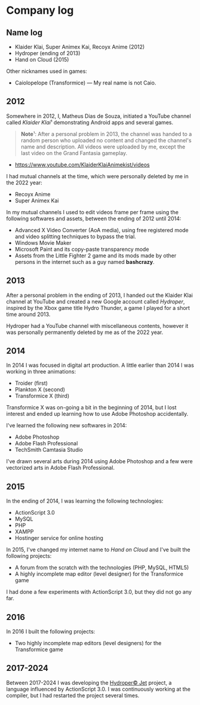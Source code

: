 # Company log

## Name log

* Klaider Klai, Super Animex Kai, Recoyx Anime (2012)
* Hydroper (ending of 2013)
* Hand on Cloud (2015)

Other nicknames used in games:

* Caiolopelope (Transformice) — My real name is not Caio.

## 2012

Somewhere in 2012, I, Matheus Dias de Souza, initiated a YouTube channel called *Klaider Klai*¹ demonstrating Android apps and several games.

> **Note**¹: After a personal problem in 2013, the channel was handed to a random person who uploaded no content and changed the channel's name and description.
> All videos were uploaded by me, except the last video on the Grand Fantasia gameplay.

* https://www.youtube.com/KlaiderKlaiAnimekist/videos

I had mutual channels at the time, which were personally deleted by me in the 2022 year:

* Recoyx Anime
* Super Animex Kai

In my mutual channels I used to edit videos frame per frame using the following softwares and assets, between the ending of 2012 until 2014:

* Advanced X Video Converter (AoA media), using free registered mode and video splitting techniques to bypass the trial.
* Windows Movie Maker
* Microsoft Paint and its copy-paste transparency mode
* Assets from the Little Fighter 2 game and its mods made by other persons in the internet such as a guy named **bashcrazy**.

## 2013

After a personal problem in the ending of 2013, I handed out the Klaider Klai channel at YouTube and created a new Google account called *Hydroper*, inspired by the Xbox game title Hydro Thunder, a game I played for a short time around 2013.

Hydroper had a YouTube channel with miscellaneous contents, however it was personally permanently deleted by me as of the 2022 year.

## 2014

In 2014 I was focused in digital art production. A little earlier than 2014 I was working in three animations:

* Troider (first)
* Plankton X (second)
* Transformice X (third)

Transformice X was on-going a bit in the beginning of 2014, but I lost interest and ended up learning how to use Adobe Photoshop accidentally.

I've learned the following new softwares in 2014:

* Adobe Photoshop
* Adobe Flash Professional
* TechSmith Camtasia Studio

I've drawn several arts during 2014 using Adobe Photoshop and a few were vectorized arts in Adobe Flash Professional.

## 2015

In the ending of 2014, I was learning the following technologies:

* ActionScript 3.0
* MySQL
* PHP
* XAMPP
* Hostinger service for online hosting

In 2015, I've changed my internet name to *Hand on Cloud* and I've built the following projects:

* A forum from the scratch with the technologies (PHP, MySQL, HTML5)
* A highly incomplete map editor (level designer) for the Transformice game

I had done a few experiments with ActionScript 3.0, but they did not go any far.

## 2016

In 2016 I built the following projects:

* Two highly incomplete map editors (level designers) for the Transformice game

## 2017-2024

Between 2017-2024 I was developing the [Hydroper© Jet](https://github.com/hydroper-jet) project, a language influenced by ActionScript 3.0.
I was continuously working at the compiler, but I had restarted the project several times.
